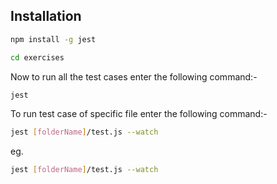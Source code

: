 ## Installation

```bash
npm install -g jest
```

```bash
cd exercises
```

Now to run all the test cases enter the following command:-

```bash
jest
```

To run test case of specific file enter the following command:-

```bash
jest [folderName]/test.js --watch
```

eg.

```bash
jest [folderName]/test.js --watch
```
